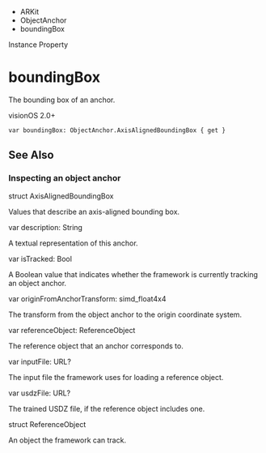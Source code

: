 

- ARKit
- ObjectAnchor
-  boundingBox 

Instance Property

# boundingBox

The bounding box of an anchor.

visionOS 2.0+

``` source
var boundingBox: ObjectAnchor.AxisAlignedBoundingBox { get }
```

## See Also

### Inspecting an object anchor

struct AxisAlignedBoundingBox

Values that describe an axis-aligned bounding box.

var description: String

A textual representation of this anchor.

var isTracked: Bool

A Boolean value that indicates whether the framework is currently tracking an object anchor.

var originFromAnchorTransform: simd_float4x4

The transform from the object anchor to the origin coordinate system.

var referenceObject: ReferenceObject

The reference object that an anchor corresponds to.

var inputFile: URL?

The input file the framework uses for loading a reference object.

var usdzFile: URL?

The trained USDZ file, if the reference object includes one.

struct ReferenceObject

An object the framework can track.

